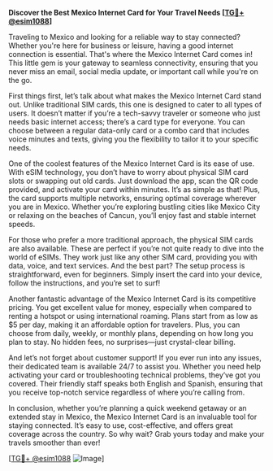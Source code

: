**Discover the Best Mexico Internet Card for Your Travel Needs [[TG💪+ @esim1088](https://t.me/s/esim1088)]**

Traveling to Mexico and looking for a reliable way to stay connected? Whether you're here for business or leisure, having a good internet connection is essential. That's where the Mexico Internet Card comes in! This little gem is your gateway to seamless connectivity, ensuring that you never miss an email, social media update, or important call while you're on the go.

First things first, let’s talk about what makes the Mexico Internet Card stand out. Unlike traditional SIM cards, this one is designed to cater to all types of users. It doesn’t matter if you’re a tech-savvy traveler or someone who just needs basic internet access; there’s a card type for everyone. You can choose between a regular data-only card or a combo card that includes voice minutes and texts, giving you the flexibility to tailor it to your specific needs.

One of the coolest features of the Mexico Internet Card is its ease of use. With eSIM technology, you don’t have to worry about physical SIM card slots or swapping out old cards. Just download the app, scan the QR code provided, and activate your card within minutes. It’s as simple as that! Plus, the card supports multiple networks, ensuring optimal coverage wherever you are in Mexico. Whether you’re exploring bustling cities like Mexico City or relaxing on the beaches of Cancun, you’ll enjoy fast and stable internet speeds.

For those who prefer a more traditional approach, the physical SIM cards are also available. These are perfect if you’re not quite ready to dive into the world of eSIMs. They work just like any other SIM card, providing you with data, voice, and text services. And the best part? The setup process is straightforward, even for beginners. Simply insert the card into your device, follow the instructions, and you’re set to surf!

Another fantastic advantage of the Mexico Internet Card is its competitive pricing. You get excellent value for money, especially when compared to renting a hotspot or using international roaming. Plans start from as low as $5 per day, making it an affordable option for travelers. Plus, you can choose from daily, weekly, or monthly plans, depending on how long you plan to stay. No hidden fees, no surprises—just crystal-clear billing.

And let’s not forget about customer support! If you ever run into any issues, their dedicated team is available 24/7 to assist you. Whether you need help activating your card or troubleshooting technical problems, they’ve got you covered. Their friendly staff speaks both English and Spanish, ensuring that you receive top-notch service regardless of where you’re calling from.

In conclusion, whether you’re planning a quick weekend getaway or an extended stay in Mexico, the Mexico Internet Card is an invaluable tool for staying connected. It’s easy to use, cost-effective, and offers great coverage across the country. So why wait? Grab yours today and make your travels smoother than ever!

[[TG💪+ @esim1088](https://t.me/s/esim1088) ![Image](https://i.postimg.cc/Y0z9fWf4/image.png)]
